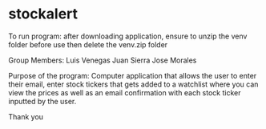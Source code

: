 # stockalert

To run program:
  after downloading application, ensure to unzip the venv folder before use then delete the venv.zip folder 


Group Members: 
Luis Venegas
Juan Sierra
Jose Morales 

Purpose of the program: Computer application that allows the user to enter their email, enter stock tickers that gets added to a watchlist where you can view the prices as well as an email confirmation with each stock ticker inputted by the user. 

Thank you 
